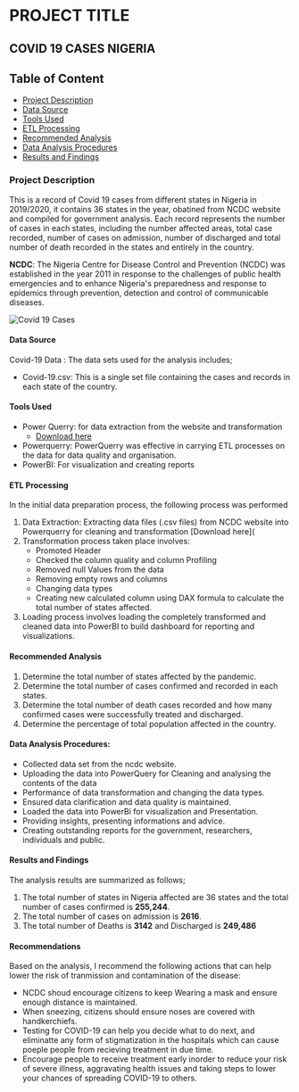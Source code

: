 # PROJECT TITLE 

## COVID 19 CASES NIGERIA

## Table of Content 

- [Project Description](#project-description)
- [Data Source](#data-source)
- [Tools Used](#tools-used)
- [ETL Processing](#etl-processing)
- [Recommended Analysis](#recommended-analysis)
- [Data Analysis Procedures](#data-analysis-procedures)
- [Results and Findings](#results-and-findings)


### Project Description

 This is a record of Covid 19 cases from different states in Nigeria in 2019/2020, it contains 36 states in the year, obatined from NCDC website and compiled for government analysis. Each record represents the number of cases in each states, including the number affected areas, total case recorded, number of cases on admission, number of discharged and total number of death recorded in the states and entirely in the country.

 **NCDC**: The Nigeria Centre for Disease Control and Prevention (NCDC) was established in the year 2011 in response to the challenges of public health emergencies and to enhance Nigeria's preparedness and response to epidemics through prevention, detection and control of communicable diseases.

![Covid 19 Cases](https://github.com/AlaskaDav/Covid-19-Nigeria-/assets/155531290/469e2854-8785-4b58-867b-bf384571aeb6)

#### Data Source

Covid-19 Data : The data sets used for the analysis includes; 
- Covid-19.csv: This is a single set file containing the cases and records in each state of the country.

#### Tools Used 

- Power Querry: for data extraction from the website and transformation
    - [Download here](http://ncdc.gov.ng)
- Powerquerry: PowerQuerry was effective in carrying ETL processes on the data for data quality and organisation.
- PowerBI: For visualization and creating reports

#### ETL Processing

In the initial data preparation process, the following process was performed
1. Data Extraction: Extracting data files (.csv files) from NCDC website into Powerquerry for cleaning and transformation
  [Download here](
3. Transformation process taken place involves:
   - Promoted Header
   - Checked the column quality and column Profiling
   - Removed null Values from the data
   - Removing empty rows and columns
   - Changing data types
   - Creating new calculated column using DAX formula to calculate the total number of states affected.
4. Loading process involves loading the completely transformed and cleaned data into PowerBI to build dashboard for reporting and visualizations.
 
#### Recommended Analysis

1. Determine the total number of states affected by the pandemic. 
2. Determine the total number of cases confirmed and recorded in each states.
3. Determine the total number of death cases recorded and how many confirmed cases were successfully treated and discharged.
4. Determine the percentage of total population affected in the country.

#### Data Analysis Procedures:

- Collected data set from the ncdc website.
- Uploading the data into PowerQuery for Cleaning and analysing the contents of the data
- Performance of data transformation and changing the data types.
- Ensured data clarification and data quality is maintained.
- Loaded the data into PowerBi for visualization and Presentation.
- Providing insights, presenting informations and advice.
- Creating outstanding reports for the government, researchers, individuals and public.

#### Results and Findings

The analysis results are summarized as follows;
1. The total number of states in Nigeria affected are 36 states and the total number of cases confirmed is **255,244**.
2. The total number of cases on admission is **2616**.
3. The total number of Deaths is **3142** and Discharged is **249,486**

#### Recommendations
Based on the analysis, I recommend the following actions that can help lower the risk of tranmission and contamination of the disease:
 - NCDC shoud encourage citizens to keep Wearing a mask and ensure enough distance is maintained.
 - When sneezing, citizens should ensure noses are covered with handkerchiefs.
 - Testing for COVID-19 can help you decide what to do next, and eliminatte any form of stigmatization in the hospitals which can cause poeple people from recieving treatment in due time.
 - Encourage people to receive treatment early inorder to reduce your risk of severe illness, aggravating health issues and taking steps to lower your chances of spreading COVID-19 to others.
